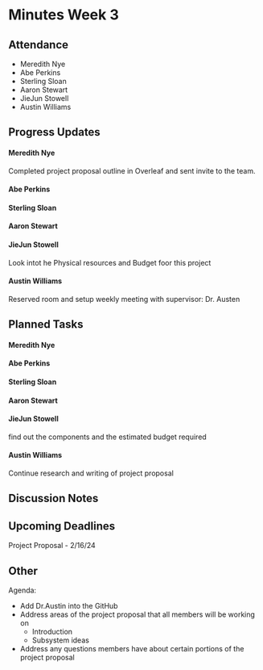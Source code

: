 # Minutes Week 3

## Attendance
   - Meredith Nye
   - Abe Perkins
   - Sterling Sloan
   - Aaron Stewart
   - JieJun Stowell
   - Austin Williams

## Progress Updates
#### Meredith Nye
Completed project proposal outline in Overleaf and sent invite to the team.
#### Abe Perkins
#### Sterling Sloan
#### Aaron Stewart
#### JieJun Stowell
Look intot he Physical resources and Budget foor this project
#### Austin Williams
Reserved room and setup weekly meeting with supervisor: Dr. Austen

## Planned Tasks
#### Meredith Nye
#### Abe Perkins
#### Sterling Sloan
#### Aaron Stewart
#### JieJun Stowell
find out the components and the estimated budget required
#### Austin Williams
Continue research and writing of project proposal

## Discussion Notes

## Upcoming Deadlines
Project Proposal - 2/16/24

## Other
Agenda:
  - Add Dr.Austin into the GitHub
  - Address areas of the project proposal that all members will be working on
      - Introduction
      - Subsystem ideas
  - Address any questions members have about certain portions of the project proposal
